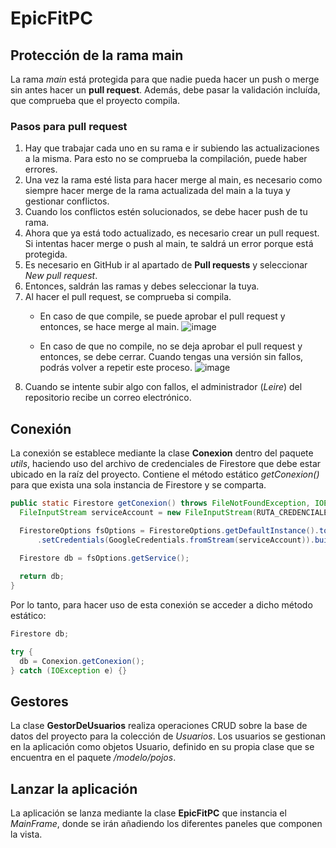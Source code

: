 # EpicFitPC
## Protección de la rama main
La rama _main_ está protegida para que nadie pueda hacer un push o merge sin antes hacer un **pull request**. Además, debe pasar la validación incluída, que comprueba que el proyecto compila.
### Pasos para pull request
1. Hay que trabajar cada uno en su rama e ir subiendo las actualizaciones a la misma. Para esto no se comprueba la compilación, puede haber errores.
2. Una vez la rama esté lista para hacer merge al main, es necesario como siempre hacer merge de la rama actualizada del main a la tuya y gestionar conflictos.
3. Cuando los conflictos estén solucionados, se debe hacer push de tu rama.
4. Ahora que ya está todo actualizado, es necesario crear un pull request. Si intentas hacer merge o push al main, te saldrá un error porque está protegida.
5. Es necesario en GitHub ir al apartado de **Pull requests** y seleccionar _New pull request_.
6. Entonces, saldrán las ramas y debes seleccionar la tuya.
7. Al hacer el pull request, se comprueba si compila.
      - En caso de que compile, se puede aprobar el pull request y entonces, se hace merge al main.
        ![image](https://github.com/user-attachments/assets/e67f8ff1-a20b-4768-96da-5c366f3623fc)

      - En caso de que no compile, no se deja aprobar el pull request y entonces, se debe cerrar. Cuando tengas una versión sin fallos, podrás volver a repetir este proceso.
        ![image](https://github.com/user-attachments/assets/146300a4-3b95-4e8c-ab55-a6e27ab77fc7)
8. Cuando se intente subir algo con fallos, el administrador (_Leire_) del repositorio recibe un correo electrónico.

## Conexión
La conexión se establece mediante la clase **Conexion** dentro del paquete _utils_, haciendo uso del archivo de credenciales de Firestore que debe estar ubicado en la raíz del proyecto.
Contiene el método estático _getConexion()_ para que exista una sola instancia de Firestore y se comparta.

```java
public static Firestore getConexion() throws FileNotFoundException, IOException {
  FileInputStream serviceAccount = new FileInputStream(RUTA_CREDENCIALES);

  FirestoreOptions fsOptions = FirestoreOptions.getDefaultInstance().toBuilder().setProjectId(PROJECT_ID)
      .setCredentials(GoogleCredentials.fromStream(serviceAccount)).build();

  Firestore db = fsOptions.getService();
  
  return db;
}
```

Por lo tanto, para hacer uso de esta conexión se acceder a dicho método estático:
```java
Firestore db;

try {
  db = Conexion.getConexion();
} catch (IOException e) {}
```

## Gestores
La clase **GestorDeUsuarios** realiza operaciones CRUD sobre la base de datos del proyecto para la colección de _Usuarios_. Los usuarios se gestionan en la aplicación como objetos Usuario, definido en su propia clase que se encuentra en el paquete _/modelo/pojos_.

## Lanzar la aplicación
La aplicación se lanza mediante la clase **EpicFitPC** que instancia el _MainFrame_, donde se irán añadiendo los diferentes paneles que componen la vista.
